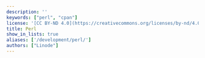 ```yaml
---
description: ''
keywords: ["perl", "cpan"]
license: '[CC BY-ND 4.0](https://creativecommons.org/licenses/by-nd/4.0)'
title: Perl
show_in_lists: true
aliases: ['/development/perl/']
authors: ["Linode"]
---
```


